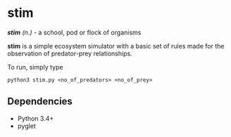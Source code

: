 # stim

**_stim_** _(n.)_ - a school, pod or flock of organisms

**stim** is a simple ecosystem simulator with a basic set of rules made for the observation of predator-prey relationships.

To run, simply type

```
python3 stim.py <no_of_predators> <no_of_prey>
```

## Dependencies
* Python 3.4+
* pyglet
